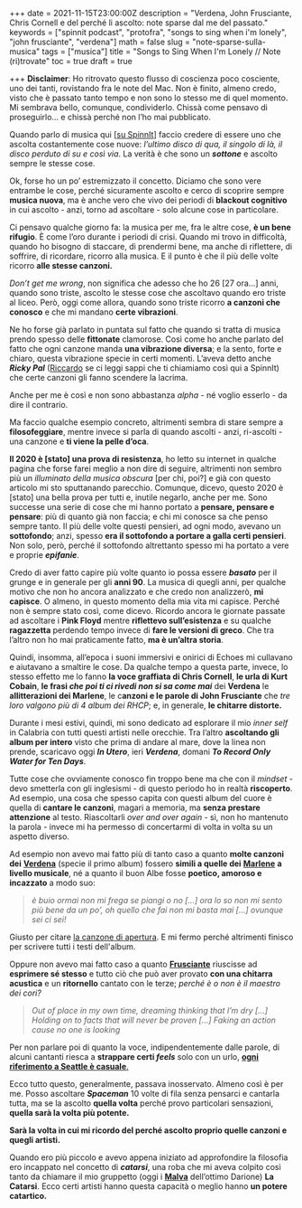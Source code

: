 +++
date = 2021-11-15T23:00:00Z
description = "Verdena, John Frusciante, Chris Cornell e del perché li ascolto: note sparse dal me del passato."
keywords = ["spinnit podcast", "protofra", "songs to sing when i'm lonely", "john frusciante", "verdena"]
math = false
slug = "note-sparse-sulla-musica"
tags = ["musica"]
title = "Songs to Sing When I'm Lonely // Note (ri)trovate"
toc = true
draft = true

+++
**Disclaimer**: Ho ritrovato questo flusso di coscienza poco cosciente, uno dei tanti, rovistando fra le note del Mac. Non è finito, almeno credo, visto che è passato tanto tempo e non sono lo stesso me di quel momento. Mi sembrava bello, comunque, condividerlo. Chissà come pensavo di proseguirlo… e chissà perché non l’ho mai pubblicato.

Quando parlo di musica qui \[[su SpinnIt](https://spinnit.it)\] faccio credere di essere uno che ascolta costantemente cose nuove: _l’ultimo disco di qua, il singolo di là, il disco perduto di su e così via_. La verità è che sono un **_sottone_** e ascolto sempre le stesse cose.

Ok, forse ho un po’ estremizzato il concetto. Diciamo che sono vere entrambe le cose, perché sicuramente ascolto e cerco di scoprire sempre **musica nuova**, ma è anche vero che vivo dei periodi di **blackout cognitivo** in cui ascolto - anzi, torno ad ascoltare - solo alcune cose in particolare.

Ci pensavo qualche giorno fa: la musica per me, fra le altre cose, **è un bene rifugio**. È come l’oro durante i periodi di crisi. Quando mi trovo in difficoltà, quando ho bisogno di staccare, di prendermi bene, ma anche di riflettere, di soffrire, di ricordare, ricorro alla musica. E il punto è che il più delle volte ricorro **alle stesse canzoni.**

_Don’t get me wrong_, non significa che adesso che ho 26 \[27 ora...\] anni, quando sono triste, ascolto le stesse cose che ascoltavo quando ero triste al liceo. Però, oggi come allora, quando sono triste ricorro **a canzoni che conosco** e che mi mandano **certe vibrazioni**.

Ne ho forse già parlato in puntata sul fatto che quando si tratta di musica prendo spesso delle **fittonate** clamorose. Così come ho anche parlato del fatto che ogni canzone manda **una vibrazione diversa**; e la sento, forte e chiaro, questa vibrazione specie in certi momenti. L’aveva detto anche **_Ricky Pal_** ([Riccardo](https://riccardo.im) se ci leggi sappi che ti chiamiamo così qui a SpinnIt) che certe canzoni gli fanno scendere la lacrima.

Anche per me è così e non sono abbastanza _alpha_ - né voglio esserlo - da dire il contrario.

Ma faccio qualche esempio concreto, altrimenti sembra di stare sempre a **filosofeggiare**, mentre invece si parla di quando ascolti - anzi, ri-ascolti - una canzone e **ti viene la pelle d’oca**.

**Il 2020 è \[stato\] una prova di resistenza**, ho letto su internet in qualche pagina che forse farei meglio a non dire di seguire, altrimenti non sembro più un _illuminato della musica_ _obscura_ \[per chi, poi?\] e già con questo articolo mi sto sputtanando parecchio. Comunque, dicevo, questo 2020 è \[stato\] una bella prova per tutti e, inutile negarlo, anche per me. Sono successe una serie di cose che mi hanno portato a **pensare, pensare e pensare**: più di quanto già non faccia; e chi mi conosce sa che penso sempre tanto. Il più delle volte questi pensieri, ad ogni modo, avevano un **sottofondo**; anzi, spesso **era il sottofondo a portare a galla certi pensieri**. Non solo, però, perché il sottofondo altrettanto spesso mi ha portato a vere e proprie **_epifanie_**.

Credo di aver fatto capire più volte quanto io possa essere **_basato_** per il grunge e in generale per gli **anni 90**. La musica di quegli anni, per qualche motivo che non ho ancora analizzato e che credo non analizzerò, **mi capisce**. O almeno, in questo momento della mia vita mi capisce. Perché non è sempre stato così, come dicevo. Ricordo ancora le giornate passate ad ascoltare i **Pink Floyd** mentre **riflettevo sull’esistenza** e su qualche **ragazzetta** perdendo tempo invece di **fare le versioni di greco**. Che tra l’altro non ho mai praticamente fatto, **ma è un’altra storia**.

Quindi, insomma, all’epoca i suoni immersivi e onirici di Echoes mi cullavano e aiutavano a smaltire le cose. Da qualche tempo a questa parte, invece, lo stesso effetto me lo fanno **la voce graffiata di Chris Cornell**, **le urla di Kurt Cobain**, **le frasi _che poi ti ci rivedi non si sa come mai_** dei **Verdena** le **allitterazioni dei Marlene**, le c**anzoni e le parole di John Frusciante** che _tre loro valgono più di 4 album dei RHCP_; e, in generale, **le chitarre distorte.**

Durante i mesi estivi, quindi, mi sono dedicato ad esplorare il mio _inner self_ in Calabria con tutti questi artisti nelle orecchie. Tra l’altro **ascoltando gli album per intero** visto che prima di andare al mare, dove la linea non prende, scaricavo oggi **_In Utero_**, ieri **_Verdena_**, domani **_To Record Only Water for Ten Days_**.

Tutte cose che ovviamente conosco fin troppo bene ma che con il _mindset_ - devo smetterla con gli inglesismi - di questo periodo ho in realtà **riscoperto**. Ad esempio, una cosa che spesso capita con questi album del cuore è quella di **cantare le canzoni**, magari a memoria, ma **senza prestare attenzione** al testo. Riascoltarli _over and over again_ - sì, non ho mantenuto la parola - invece mi ha permesso di concertarmi di volta in volta su un aspetto diverso.

Ad esempio non avevo mai fatto più di tanto caso a quanto **molte canzoni dei** [**Verdena**](https://open.spotify.com/artist/058thnz6odaxoAN4n3cMBN?si=8Gyt-j8aQHeyOUPvIiuJpA) (specie il primo album) fossero **simili a quelle dei** [**Marlene**](https://open.spotify.com/artist/1koU3PYin1x0g79oU9VB4A?si=i2MZ8-J_QlGzQD_hvibGnQ) **a livello musicale**, né a quanto il buon Albe fosse **poetico, amoroso e incazzato** a modo suo: 

> _è buio ormai non mi frega se piangi o no \[...\] ora lo so non mi sento più bene da un po’, oh quello che fai non mi basta mai \[...\] ovunque sei ci sei!_

Giusto per citare [la canzone di apertura](https://www.youtube.com/watch?v=RMsfWFyw8Es). E mi fermo perché altrimenti finisco per scrivere tutti i testi dell'album. 

Oppure non avevo mai fatto caso a quanto [**Frusciante**](https://open.spotify.com/artist/7rN3Agir6FaZNfhf5V7mfN?si=5kDkt7VUQGqcDYk-fG1jBA) riuscisse ad **esprimere sé stesso** e tutto ciò che può aver provato **con una chitarra acustica** e un **ritornello** cantato con le terze; _perché è o non è il maestro dei cori?_

> _Out of place in my own time, dreaming thinking that I’m dry \[...\] Holding on to facts that will never be proven \[...\] Faking an action cause no one is looking_

Per non parlare poi di quanto la voce, indipendentemente dalle parole, di alcuni cantanti riesca a **strappare certi _feels_** solo con un urlo, [**ogni riferimento a Seattle è casuale**.](https://open.spotify.com/artist/0XHiH53dHrvbwfjYM7en7I?si=IsbGW8MTSC6qH7BSKLOi2Q)

Ecco tutto questo, generalmente, passava inosservato. Almeno così è per me. Posso ascoltare **_Spaceman_** 10 volte di fila senza pensarci e cantarla tutta, ma se la ascolto **quella volta** perché provo particolari sensazioni, **quella sarà la volta più potente.**

**Sarà la volta in cui mi ricordo del perché ascolto proprio quelle canzoni e quegli artisti.**

Quando ero più piccolo e avevo appena iniziato ad approfondire la filosofia ero incappato nel concetto di **_catarsi_**, una roba che mi aveva colpito così tanto da chiamare il mio gruppetto (oggi i [**Malva**](https://open.spotify.com/artist/2NuBBKmz5hBUN6KLOj3jHl?si=IXwuV7JrQIWdsIpj0El5iw) dell’ottimo Darione) **La Catarsi**. Ecco certi artisti hanno questa capacità o meglio hanno **un potere catartico.** 